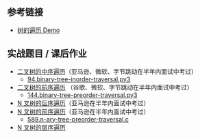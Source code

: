 参考链接
----

*   [树的遍历 Demo](https://visualgo.net/zh/bst)

实战题目 / 课后作业
-----------

*   [二叉树的中序遍历](https://leetcode-cn.com/problems/binary-tree-inorder-traversal/)（亚马逊、微软、字节跳动在半年内面试中考过）
    *   [94.binary-tree-inorder-traversal.py3](94.binary-tree-inorder-traversal.py3)
*   [二叉树的前序遍历](https://leetcode-cn.com/problems/binary-tree-preorder-traversal/) （谷歌、微软、字节跳动在半年内面试中考过）
    *   [144.binary-tree-preorder-traversal.py3](144.binary-tree-preorder-traversal.py3)
*   [N 叉树的后序遍历](https://leetcode-cn.com/problems/n-ary-tree-postorder-traversal/)（亚马逊在半年内面试中考过）
*   [N 叉树的前序遍历](https://leetcode-cn.com/problems/n-ary-tree-preorder-traversal/description/)（亚马逊在半年内面试中考过）
    *   [589.n-ary-tree-preorder-traversal.c](589.n-ary-tree-preorder-traversal.c)
*   [N 叉树的层序遍历](https://leetcode-cn.com/problems/n-ary-tree-level-order-traversal/)
